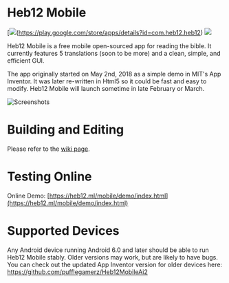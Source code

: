 # Heb12 Mobile
[![](https://play.google.com/intl/en_gb/badges/images/generic/en_badge_web_generic.png)(https://play.google.com/store/apps/details?id=com.heb12.heb12)
[![](https://heb12.ml/mobile/amazon2.png)](https://www.amazon.com/pufflegamerz-Heb12-Bible/dp/B07SDL9VSR/ref=sr_1_1?keywords=heb12&qid=1558971521&s=gateway&sr=8-1)

Heb12 Mobile is a free mobile open-sourced app for reading the bible. It currently features 5 translations (soon to be more) and a clean, simple, and efficient GUI.

The app originally started on May 2nd, 2018 as a simple demo in MIT's App Inventor. It was later re-written in Html5 so it could be fast and easy to modify. Heb12 Mobile will launch sometime in late February or March.

![Screenshots](https://raw.githubusercontent.com/heb12/heb12-mobile/master/screenshots.png)
# Building and Editing
Please refer to the [wiki page](https://github.com/heb12/heb12-mobile/wiki/Development).

# Testing Online
Online Demo: [https://heb12.ml/mobile/demo/index.html](https://heb12.ml/mobile/demo/index.html)

# Supported Devices
Any Android device running Android 6.0 and later should be able to run Heb12 Mobile stably. Older versions may work, but are likely to have bugs. You can check out the updated App Inventor version for older devices here: https://github.com/pufflegamerz/Heb12MobileAi2

